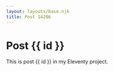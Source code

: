 ```yaml
---
layout: layouts/base.njk
title: Post 14286
---
```


# Post {{ id }}

This is post {{ id }} in my Eleventy project.
